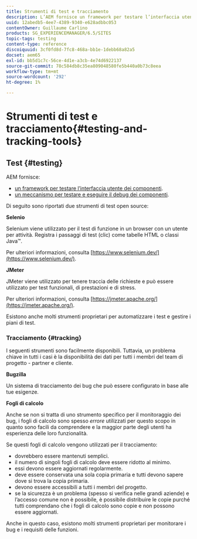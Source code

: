 ```yaml
---
title: Strumenti di test e tracciamento
description: L’AEM fornisce un framework per testare l’interfaccia utente dei componenti e un meccanismo per testare e debug i componenti
uuid: 12abedb5-4ee7-4389-9340-e628adbbc053
contentOwner: Guillaume Carlino
products: SG_EXPERIENCEMANAGER/6.5/SITES
topic-tags: testing
content-type: reference
discoiquuid: 3cf0fd8d-7fc8-468a-bb1e-1debb68a82a5
docset: aem65
exl-id: bb5d1c7c-56ce-4d1e-a3cb-4e74d6922137
source-git-commit: 78c584db8c35ea809048580fe5b440a0b73c8eea
workflow-type: tm+mt
source-wordcount: '292'
ht-degree: 1%

---
```


# Strumenti di test e tracciamento{#testing-and-tracking-tools}

## Test {#testing}

AEM fornisce:

* [un framework per testare l’interfaccia utente dei componenti](/help/sites-developing/hobbes.md).
* [un meccanismo per testare e eseguire il debug dei componenti](/help/sites-developing/developer-mode.md).

Di seguito sono riportati due strumenti di test open source:

**Selenio**

Selenium viene utilizzato per il test di funzione in un browser con un utente per attività. Registra i passaggi di test (clic) come tabelle HTML o classi Java™.

Per ulteriori informazioni, consulta [https://www.selenium.dev/](https://www.selenium.dev/).

**JMeter**

JMeter viene utilizzato per tenere traccia delle richieste e può essere utilizzato per test funzionali, di prestazioni e di stress.

Per ulteriori informazioni, consulta [https://jmeter.apache.org/](https://jmeter.apache.org/).

Esistono anche molti strumenti proprietari per automatizzare i test e gestire i piani di test.

### Tracciamento {#tracking}

I seguenti strumenti sono facilmente disponibili. Tuttavia, un problema chiave in tutti i casi è la disponibilità dei dati per tutti i membri del team di progetto - partner e cliente.

**Bugzilla**

Un sistema di tracciamento dei bug che può essere configurato in base alle tue esigenze.

**Fogli di calcolo**

Anche se non si tratta di uno strumento specifico per il monitoraggio dei bug, i fogli di calcolo sono spesso *errore* utilizzati per questo scopo in quanto sono facili da comprendere e la maggior parte degli utenti ha esperienza delle loro funzionalità.

Se questi fogli di calcolo vengono utilizzati per il tracciamento:

* dovrebbero essere mantenuti semplici.
* il numero di singoli fogli di calcolo deve essere ridotto al minimo.
* essi devono essere aggiornati regolarmente.
* deve essere conservata una sola copia primaria e tutti devono sapere dove si trova la copia primaria.
* devono essere accessibili a tutti i membri del progetto.
* se la sicurezza è un problema (spesso si verifica nelle grandi aziende) e l’accesso comune non è possibile, è possibile distribuire le copie purché tutti comprendano che i fogli di calcolo sono copie e non possono essere aggiornati.

Anche in questo caso, esistono molti strumenti proprietari per monitorare i bug e i requisiti delle funzioni.

